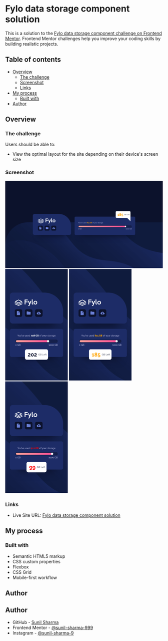 # Fylo data storage component solution

This is a solution to the [Fylo data storage component challenge on Frontend Mentor](https://www.frontendmentor.io/challenges/fylo-data-storage-component-1dZPRbV5n). Frontend Mentor challenges help you improve your coding skills by building realistic projects.

## Table of contents

- [Overview](#overview)
  - [The challenge](#the-challenge)
  - [Screenshot](#screenshot)
  - [Links](#links)
- [My process](#my-process)
  - [Built with](#built-with)
- [Author](#author)

## Overview

### The challenge

Users should be able to:

- View the optimal layout for the site depending on their device's screen size

### Screenshot

![desktop screenshot](./screenshots/desktop.png)
<img src="./screenshots/mobile.png" alt="screenshot" width="200px">
<img src="./screenshots/mobile-orange.png" alt="screenshot" width="200px">
<img src="./screenshots/mobile-red.png" alt="screenshot" width="200px">

### Links

- Live Site URL: [Fylo data storage component solution](https://sunil-sharma-999.github.io/Fylo-data-storage-component-solution/)

## My process

### Built with

- Semantic HTML5 markup
- CSS custom properties
- Flexbox
- CSS Grid
- Mobile-first workflow

## Author

## Author

- GitHub - [Sunil Sharma](https://github.com/sunil-sharma-999/)
- Frontend Mentor - [@sunil-sharma-999](https://www.frontendmentor.io/profile/sunil-sharma-999)
- Instagram - [@sunil-sharma-9](https://www.instagram.com/sunil.sharma.9)

